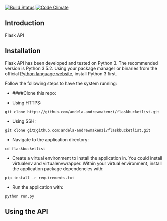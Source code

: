 [![Build Status](https://travis-ci.org/andela-andrewmakenzi/flask-bucketlist.svg?branch=develop&u=1)](https://travis-ci.org/andela-andrewmakenzi/flask-bucketlist)
[![Code Climate](https://codeclimate.com/github/andela-andrewmakenzi/flask-bucketlist/badges/gpa.svg)](https://codeclimate.com/github/andela-andrewmakenzi/flask-bucketlist)
## Introduction

Flask API

## Installation

Flask API has been developed and tested on Python 3. The recommended
version is Python 3.5.2. Using your package manager or binaries from the
official [Python language website](https://www.python.org/downloads/),
install Python 3 first.

Follow the following steps to have the system running:

* ####Clone this repo:
 - Using HTTPS:
 ```
 git clone https://github.com/andela-andrewmakenzi/flaskbucketlist.git
 ```
 - Using SSH:
 ```
 git clone git@github.com:andela-andrewmakenzi/flaskbucketlist.git
 ```

* Navigate to the application directory:

```
cd flaskbucketlist
```

* Create a virtual environment to install the
application in. You could install virtualenv and virtualenvwrapper.
Within your virtual environment, install the application package dependencies with:

```
pip install -r requirements.txt
```

* Run the application with:

```
python run.py
```

## Using the API
